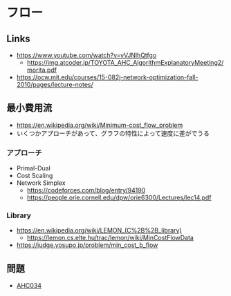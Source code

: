 # フロー

## Links

- https://www.youtube.com/watch?v=vVJNlhQtfgo
  - https://img.atcoder.jp/TOYOTA_AHC_AlgorithmExplanatoryMeeting2/morita.pdf
- https://ocw.mit.edu/courses/15-082j-network-optimization-fall-2010/pages/lecture-notes/

## 最小費用流

- https://en.wikipedia.org/wiki/Minimum-cost_flow_problem
- いくつかアプローチがあって、グラフの特性によって速度に差がでうる

### アプローチ

- Primal-Dual
- Cost Scaling
- Network Simplex
  - https://codeforces.com/blog/entry/94190
  - https://people.orie.cornell.edu/dpw/orie6300/Lectures/lec14.pdf

### Library

- https://en.wikipedia.org/wiki/LEMON_(C%2B%2B_library)
  - https://lemon.cs.elte.hu/trac/lemon/wiki/MinCostFlowData
- https://judge.yosupo.jp/problem/min_cost_b_flow


## 問題

- [AHC034](../ContestMemo/ahc034.md)
